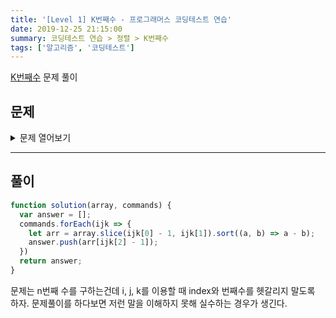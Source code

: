```yaml
---
title: '[Level 1] K번째수 - 프로그래머스 코딩테스트 연습'
date: 2019-12-25 21:15:00
summary: 코딩테스트 연습 > 정렬 > K번째수
tags: ['알고리즘', '코딩테스트']
---
```


[K번째수](https://programmers.co.kr/learn/courses/30/lessons/42748) 문제 풀이

## 문제

<details>
  <summary>문제 열어보기</summary>

배열 array의 i번째 숫자부터 j번째 숫자까지 자르고 정렬했을 때, k번째에 있는 수를 구하려 합니다.
예를 들어 array가 [1, 5, 2, 6, 3, 7, 4], i = 2, j = 5, k = 3이라면

1. array의 2번째부터 5번째까지 자르면 [5, 2, 6, 3]입니다.
2. 1에서 나온 배열을 정렬하면 [2, 3, 5, 6]입니다.
3. 2에서 나온 배열의 3번째 숫자는 5입니다.

배열 array, [i, j, k]를 원소로 가진 2차원 배열 commands가 매개변수로 주어질 때, commands의 모든 원소에 대해 앞서 설명한 연산을 적용했을 때 나온 결과를 배열에 담아 return 하도록 solution 함수를 작성해주세요.

### 제한사항

* array의 길이는 1 이상 100 이하입니다.
* array의 각 원소는 1 이상 100 이하입니다.
* commands의 길이는 1 이상 50 이하입니다.
* commands의 각 원소는 길이가 3입니다.

### 입출력 예

array | commands | return
--- | --- | ---
[1, 5, 2, 6, 3, 7, 4] | [[2, 5, 3], [4, 4, 1], [1, 7, 3]] | [5, 6, 3]

### 입출력 예 설명

[1, 5, 2, 6, 3, 7, 4]를 2번째부터 5번째까지 자른 후 정렬합니다. [2, 3, 5, 6]의 세 번째 숫자는 5입니다.
[1, 5, 2, 6, 3, 7, 4]를 4번째부터 4번째까지 자른 후 정렬합니다. [6]의 첫 번째 숫자는 6입니다.
[1, 5, 2, 6, 3, 7, 4]를 1번째부터 7번째까지 자릅니다. [1, 2, 3, 4, 5, 6, 7]의 세 번째 숫자는 3입니다.

</details>

------

## 풀이

```javascript
function solution(array, commands) {
  var answer = [];
  commands.forEach(ijk => {
    let arr = array.slice(ijk[0] - 1, ijk[1]).sort((a, b) => a - b);
    answer.push(arr[ijk[2] - 1]);
  })
  return answer;
}
```

문제는 n번째 수를 구하는건데 i, j, k를 이용할 때 index와 번째수를 헷갈리지 말도록 하자. 문제풀이를 하다보면 저런 말을 이해하지 못해 실수하는 경우가 생긴다.